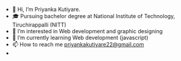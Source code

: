 - 👋 Hi, I’m Priyanka Kutiyare.
- 🎓 Pursuing bachelor degree at National Institute of Technology, Tiruchirappalli (NITT)
- 👀 I’m interested in Web development and graphic designing 
- 🌱 I’m currently learning Web development (javascript)
- 📫 How to reach me priyankakutiyare22@gmail.com
- 

<!---
PRIYANKAKUTIYARE/PRIYANKAKUTIYARE is a ✨ special ✨ repository because its `README.md` (this file) appears on your GitHub profile.
You can click the Preview link to take a look at your changes.
--->

